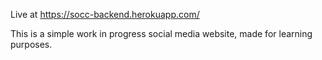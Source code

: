 Live at https://socc-backend.herokuapp.com/

This is a simple work in progress social media website, made for learning purposes.